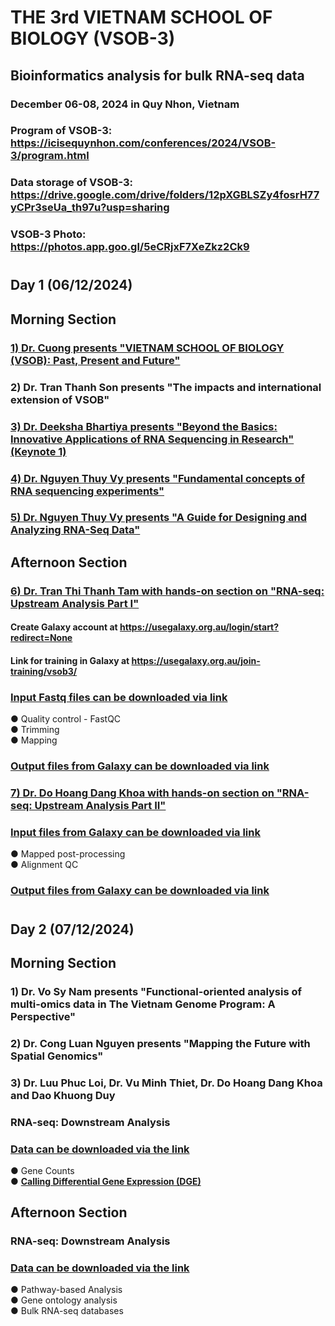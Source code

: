 # THE 3rd VIETNAM SCHOOL OF BIOLOGY (VSOB-3)
## Bioinformatics analysis for bulk RNA-seq data
### December 06-08, 2024 in Quy Nhon, Vietnam
###
### Program of VSOB-3: https://icisequynhon.com/conferences/2024/VSOB-3/program.html
### Data storage of VSOB-3: https://drive.google.com/drive/folders/12pXGBLSZy4fosrH77yCPr3seUa_th97u?usp=sharing
### VSOB-3 Photo: https://photos.app.goo.gl/5eCRjxF7XeZkz2Ck9
#
## Day 1 (06/12/2024)
## Morning Section
### [**1) Dr. Cuong presents "VIETNAM SCHOOL OF BIOLOGY (VSOB): Past, Present and Future"**](https://github.com/luuloi/VSOB3_bulk_RNA-seq/blob/d29ef639ea3bae0c557753d6c8d4ef70033b8224/Day1_20241206/VSOB-intro_Dr_Cuong.pdf)
### 2) Dr. Tran Thanh Son presents "The impacts and international extension of VSOB"
### [**3) Dr. Deeksha Bhartiya presents "Beyond the Basics: Innovative Applications of RNA Sequencing in Research" (Keynote 1)**](https://github.com/luuloi/VSOB3_bulk_RNA-seq/blob/d29ef639ea3bae0c557753d6c8d4ef70033b8224/Day1_20241206/)
### [**4) Dr. Nguyen Thuy Vy presents "Fundamental concepts of RNA sequencing experiments"**](https://github.com/luuloi/VSOB3_bulk_RNA-seq/blob/2cb9ff8d0e4cc6e48d45dfde287b5933229bec8d/Day1_20241206/01-VSOB3-NTVy-FundamentalConcepts.pdf)
### [**5) Dr. Nguyen Thuy Vy presents "A Guide for Designing and Analyzing RNA-Seq Data"**](https://github.com/luuloi/VSOB3_bulk_RNA-seq/blob/2cb9ff8d0e4cc6e48d45dfde287b5933229bec8d/Day1_20241206/02-VSOB3-NTVy-ExpDesign.pdf)
## Afternoon Section
### [**6) Dr. Tran Thi Thanh Tam with hands-on section on "RNA-seq: Upstream Analysis Part I"**](https://github.com/luuloi/VSOB3_bulk_RNA-seq/blob/c85de92dedf1be0657ce446a7a05ef33513db356/Day1_20241206/03-VSOB3_RNA_seq_Upstream_Analysis_partI_Tam_Tran_part1.pdf)
#### Create Galaxy account at https://usegalaxy.org.au/login/start?redirect=None
#### Link for training in Galaxy at https://usegalaxy.org.au/join-training/vsob3/
### [**Input Fastq files can be downloaded via link**](https://drive.google.com/drive/folders/14k-lzmrjOdmzaA2a6vyQZwnoL6i_ABEa?usp=sharing)
● Quality control - FastQC\
● Trimming\
● Mapping
### [**Output files from Galaxy can be downloaded via link**](https://usegalaxy.org.au/u/tam-tran/h/rnasequpstreamtest)
### [**7) Dr. Do Hoang Dang Khoa with hands-on section on "RNA-seq: Upstream Analysis Part II"**](https://github.com/luuloi/VSOB3_bulk_RNA-seq/blob/4c740a26222f448eddaa83fffde79a4574585ade/Day1_20241206/RNASeq_UPSTREAM_ANALYSIS_PART2.pptx)
### [**Input files from Galaxy can be downloaded via link**](https://usegalaxy.org.au/u/tam-tran/h/rnasequpstreamtest)
● Mapped post-processing\
● Alignment QC
### [**Output files from Galaxy can be downloaded via link**](https://usegalaxy.org.au/published/history?id=06790bbe3b46aec0)
#
#
## Day 2 (07/12/2024)
## Morning Section
### 1) Dr. Vo Sy Nam presents "Functional-oriented analysis of multi-omics data in The Vietnam Genome Program: A Perspective"
### 2) Dr. Cong Luan Nguyen presents "Mapping the Future with Spatial Genomics"
### 3) Dr. Luu Phuc Loi, Dr. Vu Minh Thiet, Dr. Do Hoang Dang Khoa and Dao Khuong Duy
### RNA-seq: Downstream Analysis
### [**Data can be downloaded via the link**](https://drive.google.com/drive/folders/18MYkREbWRh5JZLFii8jJQ7_4RfT8qa0z?usp=sharing)
● Gene Counts\
● [**Calling Differential Gene Expression (DGE)**](https://colab.research.google.com/drive/1JcPoLnZtEZoJH9z6M1_ViP23tN9vOUVf?usp=sharing)
## Afternoon Section
### RNA-seq: Downstream Analysis
### [**Data can be downloaded via the link**](https://drive.google.com/drive/folders/18MYkREbWRh5JZLFii8jJQ7_4RfT8qa0z?usp=sharing)
● Pathway-based Analysis\
● Gene ontology analysis\
● Bulk RNA-seq databases

